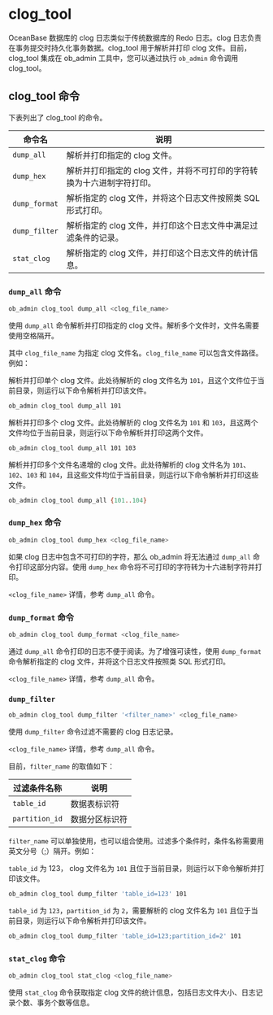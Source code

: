 # clog_tool

OceanBase 数据库的 clog 日志类似于传统数据库的 Redo 日志。clog 日志负责在事务提交时持久化事务数据。clog_tool 用于解析并打印 clog 文件。目前，clog_tool 集成在 ob_admin 工具中，您可以通过执行 `ob_admin` 命令调用 clog_tool。

## clog_tool 命令

下表列出了 clog_tool 的命令。

| 命令名 | 说明 |
| --- | --- |
| `dump_all` | 解析并打印指定的 clog 文件。 |
| `dump_hex` | 解析并打印指定的 clog 文件，并将不可打印的字符转换为十六进制字符打印。 |
| `dump_format` | 解析指定的 clog 文件，并将这个日志文件按照类 SQL 形式打印。 |
| `dump_filter` | 解析指定的 clog 文件，并打印这个日志文件中满足过滤条件的记录。 |
| `stat_clog` | 解析指定的 clog 文件，并打印这个日志文件的统计信息。|

### `dump_all` 命令

```bash
ob_admin clog_tool dump_all <clog_file_name>
```

使用 `dump_all` 命令解析并打印指定的 clog 文件。解析多个文件时，文件名需要使用空格隔开。

其中 `clog_file_name` 为指定 clog 文件名。`clog_file_name` 可以包含文件路径。例如：

解析并打印单个 clog 文件。此处待解析的 clog 文件名为 `101`，且这个文件位于当前目录，则运行以下命令解析并打印该文件。

```bash
ob_admin clog_tool dump_all 101
```

解析并打印多个 clog 文件。此处待解析的 clog 文件名为 `101` 和 `103`，且这两个文件均位于当前目录，则运行以下命令解析并打印这两个文件。

```bash
ob_admin clog_tool dump_all 101 103
```

解析并打印多个文件名递增的 clog 文件。此处待解析的 clog 文件名为 `101`、`102`、`103` 和 `104`，且这些文件均位于当前目录，则运行以下命令解析并打印这些文件。

```bash
ob_admin clog_tool dump_all {101..104}
```

### `dump_hex` 命令

```bash
ob_admin clog_tool dump_hex <clog_file_name>
```

如果 clog 日志中包含不可打印的字符，那么 ob_admin 将无法通过 `dump_all` 命令打印这部分内容。使用 `dump_hex` 命令将不可打印的字符转为十六进制字符并打印。

`<clog_file_name>` 详情，参考 `dump_all` 命令。

### `dump_format` 命令

```bash
ob_admin clog_tool dump_format <clog_file_name>
```

通过 `dump_all` 命令打印的日志不便于阅读。为了增强可读性，使用 `dump_format` 命令解析指定的 clog 文件，并将这个日志文件按照类 SQL 形式打印。

`<clog_file_name>` 详情，参考 `dump_all` 命令。

### `dump_filter`

```bash
ob_admin clog_tool dump_filter '<filter_name>' <clog_file_name>
```

使用 `dump_filter` 命令过滤不需要的 clog 日志记录。

`<clog_file_name>` 详情，参考 `dump_all` 命令。

目前，`filter_name` 的取值如下：

| 过滤条件名称 | 说明 |
| --- | --- |
| `table_id` | 数据表标识符 |
| `partition_id` | 数据分区标识符 |

`filter_name` 可以单独使用，也可以组合使用。过滤多个条件时，条件名称需要用英文分号（;）隔开。例如：

`table_id` 为 123， clog 文件名为 `101` 且位于当前目录，则运行以下命令解析并打印该文件。

```bash
ob_admin clog_tool dump_filter 'table_id=123' 101
```

`table_id` 为 `123`，`partition_id` 为 `2`，需要解析的 clog 文件名为 `101` 且位于当前目录，则运行以下命令解析并打印该文件。

```bash
ob_admin clog_tool dump_filter 'table_id=123;partition_id=2' 101
```

### `stat_clog` 命令

```bash
ob_admin clog_tool stat_clog <clog_file_name>
```

使用 `stat_clog` 命令获取指定 clog 文件的统计信息，包括日志文件大小、日志记录个数、事务个数等信息。

<!-- ## 事务的相关信息

### 事务日志的类型

根据事务日志产生的阶段，可以将事务日志分为事务执行时日志和事务提交时日志。

#### 事务执行时日志

在事务执行阶段，对事务的修改进行持久化时产生日志记录即为事务执行时日志。事务执行时日志记录的类型如下所示：

| 日志类型 | 内部类型值 | 说明 |
| --- | --- | --- |
| OB_LOG_MUTATOR | 0x200 | 事务的 mutator 日志，包含事务的修改内容 |
| OB_LOG_TRANS_STATE | 0x400 | 事务的状态日志 |
| OB_LOG_MUTATOR_WITH_STATE | 0x600 | 事务的状态日志，携带 mutator 日志 |
| OB_LOG_MUTATOR_ABORT | 0x800 | 事务的 abort 日志，用于标记该事务已回滚 |

#### 事务提交时日志

在事务提交阶段，对事务的修改进行持久化时产生的日志即为事务提交时日志。根据不同的事务类型，事务提交时日志可以分为分布式事务的提交时日志和本地单分区事务的提交时日志。

分布式事务的提交时日志的类型如下所示：

| 日志类型 | 内部类型值 | 说明 |
| --- | --- | --- |
| OB_LOG_TRANS_REDO | 0x1 | 分布式事务的 redo 日志，包含事务的修改内容（redo 日志） |
| OB_LOG_TRANS_PREPARE | 0x2 | 分布式事务的 prepare 日志 |
| OB_LOG_TRANS_REDO_WITH_PREPARE | 0x3 | 分布式事务的 prepare 日志，包含事务的修改内容（redo 日志） |
| OB_LOG_TRANS_COMMIT | 0x4 | 分布式事务的 commit 日志，标记该事务已提交 |
| OB_LOG_TRANS_ABORT | 0x8 | 分布式事务的 abort 日志，标记该事务已回滚 |
| OB_LOG_TRANS_CLEAR | 0x10 | 分布式事务的 clear 日志，用于释放事务上下文信息 |

本地单分区事务的提交时日志的类型如下所示：

| 日志类型 | 内部类型值 | 说明 |
| --- | --- | --- |
| OB_LOG_SP_TRANS_REDO | 0x20 | 单分区事务的 redo 日志，包含事务的修改内容（redo 日志） |
| OB_LOG_SP_TRANS_COMMIT | 0x40 | 单分区事务的 commit 日志，标记该事务已提交，包含事务的修改内容（redo 日志） |
| OB_LOG_SP_TRANS_ABORT | 0x80 | 单分区事务的 abort 日志，标记该事务已回滚 |

### 事务标识符（Transaction ID）

事务标识符用于区分 ObServer 内部的不同事务。因此，事务标识符需要具有**唯一性**，即不同事务具有不同的事务标识符。

为了实现事务标识符的唯一性，事务标识符的结构如下所示：

```bash
class ObTransID
{
  uint64_t hv_;
  common::ObAddr server_;
  int64_t inc_;
  int64_t timestamp_;
}
```

各字段说明如下所示：

| 字段名 | 说明 |
| --- | --- |
| server_ | 维护该事务标识符的 ObServer 的 IP 地址 |
| inc_ | ObServer 维护的单调递增值，在 ObServer 重启后重新计数 |
| timestamp_ | 创建该事务标志符时的本地物理时钟值（Unix 时间戳） |
| hv_ | 根据以上三个字段计算得到的 hash 值 |

由于 OceanBase 数据库采用了 64 位 hash 值，两个不同事务标识符的 hash 值产生冲突的概率极低。因此，在大多数情况下，可以使用 hash 值来区分不同事务。

### 事务类型

根据事务的操作类型以及访问数据的分布，可以将事务分为本地单分区事务与分布式事务。

- 本地单分区事务：事务信息的维护与该事务的访问数据位于同一个节点，且该事务仅访问同一个数据分区内的数据。
- 分布式事务：事务信息的维护与该事务的访问数据位于不同节点，或者事务访问多个数据分区。 -->
